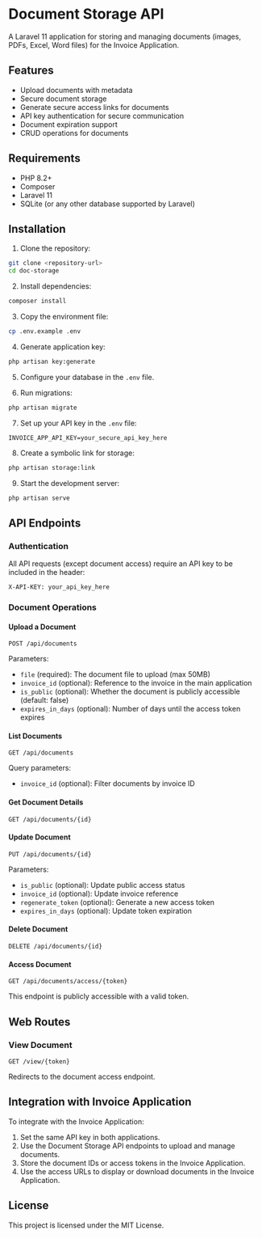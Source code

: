 # Document Storage API

A Laravel 11 application for storing and managing documents (images, PDFs, Excel, Word files) for the Invoice Application.

## Features

-   Upload documents with metadata
-   Secure document storage
-   Generate secure access links for documents
-   API key authentication for secure communication
-   Document expiration support
-   CRUD operations for documents

## Requirements

-   PHP 8.2+
-   Composer
-   Laravel 11
-   SQLite (or any other database supported by Laravel)

## Installation

1. Clone the repository:

```bash
git clone <repository-url>
cd doc-storage
```

2. Install dependencies:

```bash
composer install
```

3. Copy the environment file:

```bash
cp .env.example .env
```

4. Generate application key:

```bash
php artisan key:generate
```

5. Configure your database in the `.env` file.

6. Run migrations:

```bash
php artisan migrate
```

7. Set up your API key in the `.env` file:

```
INVOICE_APP_API_KEY=your_secure_api_key_here
```

8. Create a symbolic link for storage:

```bash
php artisan storage:link
```

9. Start the development server:

```bash
php artisan serve
```

## API Endpoints

### Authentication

All API requests (except document access) require an API key to be included in the header:

```
X-API-KEY: your_api_key_here
```

### Document Operations

#### Upload a Document

```
POST /api/documents
```

Parameters:

-   `file` (required): The document file to upload (max 50MB)
-   `invoice_id` (optional): Reference to the invoice in the main application
-   `is_public` (optional): Whether the document is publicly accessible (default: false)
-   `expires_in_days` (optional): Number of days until the access token expires

#### List Documents

```
GET /api/documents
```

Query parameters:

-   `invoice_id` (optional): Filter documents by invoice ID

#### Get Document Details

```
GET /api/documents/{id}
```

#### Update Document

```
PUT /api/documents/{id}
```

Parameters:

-   `is_public` (optional): Update public access status
-   `invoice_id` (optional): Update invoice reference
-   `regenerate_token` (optional): Generate a new access token
-   `expires_in_days` (optional): Update token expiration

#### Delete Document

```
DELETE /api/documents/{id}
```

#### Access Document

```
GET /api/documents/access/{token}
```

This endpoint is publicly accessible with a valid token.

## Web Routes

### View Document

```
GET /view/{token}
```

Redirects to the document access endpoint.

## Integration with Invoice Application

To integrate with the Invoice Application:

1. Set the same API key in both applications.
2. Use the Document Storage API endpoints to upload and manage documents.
3. Store the document IDs or access tokens in the Invoice Application.
4. Use the access URLs to display or download documents in the Invoice Application.

## License

This project is licensed under the MIT License.
